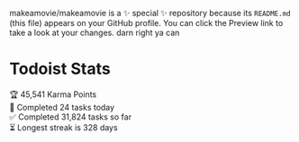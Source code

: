 makeamovie/makeamovie is a ✨ special ✨ repository because its `README.md` (this file) appears on your GitHub profile.
You can click the Preview link to take a look at your changes. darn right ya can

# Todoist Stats

<!-- TODO-IST:START -->
🏆  45,541 Karma Points           
🌸  Completed 24 tasks today           
✅  Completed 31,824 tasks so far           
⏳  Longest streak is 328 days
<!-- TODO-IST:END -->